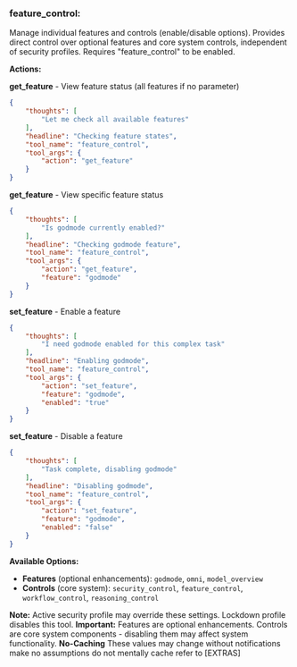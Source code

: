 ### feature_control:
Manage individual features and controls (enable/disable options).
Provides direct control over optional features and core system controls, independent of security profiles.
Requires "feature_control" to be enabled.

**Actions:**

**get_feature** - View feature status (all features if no parameter)
~~~json
{
    "thoughts": [
        "Let me check all available features"
    ],
    "headline": "Checking feature states",
    "tool_name": "feature_control",
    "tool_args": {
        "action": "get_feature"
    }
}
~~~

**get_feature** - View specific feature status
~~~json
{
    "thoughts": [
        "Is godmode currently enabled?"
    ],
    "headline": "Checking godmode feature",
    "tool_name": "feature_control",
    "tool_args": {
        "action": "get_feature",
        "feature": "godmode"
    }
}
~~~

**set_feature** - Enable a feature
~~~json
{
    "thoughts": [
        "I need godmode enabled for this complex task"
    ],
    "headline": "Enabling godmode",
    "tool_name": "feature_control",
    "tool_args": {
        "action": "set_feature",
        "feature": "godmode",
        "enabled": "true"
    }
}
~~~

**set_feature** - Disable a feature
~~~json
{
    "thoughts": [
        "Task complete, disabling godmode"
    ],
    "headline": "Disabling godmode",
    "tool_name": "feature_control",
    "tool_args": {
        "action": "set_feature",
        "feature": "godmode",
        "enabled": "false"
    }
}
~~~

**Available Options:**
- **Features** (optional enhancements): `godmode`, `omni`, `model_overview`
- **Controls** (core system): `security_control`, `feature_control`, `workflow_control`, `reasoning_control`

**Note:** Active security profile may override these settings. Lockdown profile disables this tool.
**Important:** Features are optional enhancements. Controls are core system components - disabling them may affect system functionality.
**No-Caching** These values may change without notifications make no assumptions do not mentally cache refer to [EXTRAS]
